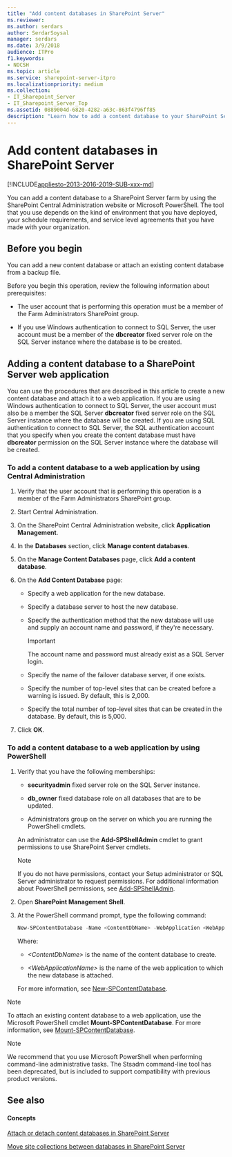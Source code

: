 ```yaml
---
title: "Add content databases in SharePoint Server"
ms.reviewer: 
ms.author: serdars
author: SerdarSoysal
manager: serdars
ms.date: 3/9/2018
audience: ITPro
f1.keywords:
- NOCSH
ms.topic: article
ms.service: sharepoint-server-itpro
ms.localizationpriority: medium
ms.collection:
- IT_Sharepoint_Server
- IT_Sharepoint_Server_Top
ms.assetid: 0889004d-6820-4282-a63c-863f4796ff85
description: "Learn how to add a content database to your SharePoint Server farm."
---
```


# Add content databases in SharePoint Server

[!INCLUDE[appliesto-2013-2016-2019-SUB-xxx-md](../includes/appliesto-2013-2016-2019-SUB-xxx-md.md)]

You can add a content database to a SharePoint Server farm by using the SharePoint Central Administration website or Microsoft PowerShell. The tool that you use depends on the kind of environment that you have deployed, your schedule requirements, and service level agreements that you have made with your organization.
  
    
## Before you begin
<a name="begin"> </a>

You can add a new content database or attach an existing content database from a backup file.
  
Before you begin this operation, review the following information about prerequisites:
  
- The user account that is performing this operation must be a member of the Farm Administrators SharePoint group.
    
- If you use Windows authentication to connect to SQL Server, the user account must be a member of the **dbcreator** fixed server role on the SQL Server instance where the database is to be created. 
    
## Adding a content database to a SharePoint Server web application
<a name="proc1"> </a>

You can use the procedures that are described in this article to create a new content database and attach it to a web application. If you are using Windows authentication to connect to SQL Server, the user account must also be a member the SQL Server **dbcreator** fixed server role on the SQL Server instance where the database will be created. If you are using SQL authentication to connect to SQL Server, the SQL authentication account that you specify when you create the content database must have **dbcreator** permission on the SQL Server instance where the database will be created. 
  
### To add a content database to a web application by using Central Administration

1. Verify that the user account that is performing this operation is a member of the Farm Administrators SharePoint group.
    
2. Start Central Administration.
    
3. On the SharePoint Central Administration website, click **Application Management**.
    
4. In the **Databases** section, click **Manage content databases**.
    
5. On the **Manage Content Databases** page, click **Add a content database**.
    
6. On the **Add Content Database** page: 
    
   - Specify a web application for the new database.
    
   - Specify a database server to host the new database.
    
   - Specify the authentication method that the new database will use and supply an account name and password, if they're necessary.
    
     > [!IMPORTANT]
     > The account name and password must already exist as a SQL Server login. 
  
   - Specify the name of the failover database server, if one exists.
    
   - Specify the number of top-level sites that can be created before a warning is issued. By default, this is 2,000.
    
   - Specify the total number of top-level sites that can be created in the database. By default, this is 5,000.
    
7. Click **OK**.
    
### To add a content database to a web application by using PowerShell

1. Verify that you have the following memberships:
    
   - **securityadmin** fixed server role on the SQL Server instance. 
    
   - **db_owner** fixed database role on all databases that are to be updated. 
    
   - Administrators group on the server on which you are running the PowerShell cmdlets.
    
   An administrator can use the **Add-SPShellAdmin** cmdlet to grant permissions to use SharePoint Server cmdlets. 
    
   > [!NOTE]
   > If you do not have permissions, contact your Setup administrator or SQL Server administrator to request permissions. For additional information about PowerShell permissions, see [Add-SPShellAdmin](/powershell/module/sharepoint-server/Add-SPShellAdmin?view=sharepoint-ps&preserve-view=true). 
  
2. Open **SharePoint Management Shell**.
    
3. At the PowerShell command prompt, type the following command:
    
   ```PowerShell
   New-SPContentDatabase -Name <ContentDbName> -WebApplication <WebApplicationName>
   ```

   Where:
    
   -  _\<ContentDbName\>_ is the name of the content database to create. 
    
   -  _\<WebApplicationName\>_ is the name of the web application to which the new database is attached. 
    
   For more information, see [New-SPContentDatabase](/powershell/module/sharepoint-server/New-SPContentDatabase?view=sharepoint-ps&preserve-view=true).
  
> [!NOTE]
> To attach an existing content database to a web application, use the Microsoft PowerShell cmdlet **Mount-SPContentDatabase**. For more information, see [Mount-SPContentDatabase](/powershell/module/sharepoint-server/Mount-SPContentDatabase?view=sharepoint-ps&preserve-view=true). 
  
> [!NOTE]
> We recommend that you use Microsoft PowerShell when performing command-line administrative tasks. The Stsadm command-line tool has been deprecated, but is included to support compatibility with previous product versions. 
  
## See also
<a name="proc1"> </a>

#### Concepts

[Attach or detach content databases in SharePoint Server](attach-or-detach-content-databases.md)
  
[Move site collections between databases in SharePoint Server](move-site-collections-between-databases.md)

